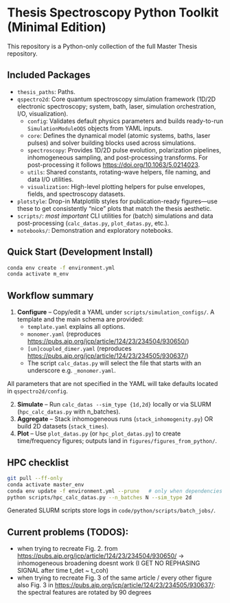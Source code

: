 # Thesis Spectroscopy Python Toolkit (Minimal Edition)

This repository is a Python-only collection of the full Master Thesis repository.

## Included Packages
- `thesis_paths`: Paths.
- `qspectro2d`: Core quantum spectroscopy simulation framework (1D/2D electronic spectroscopy; system, bath, laser, simulation orchestration, I/O, visualization).
    - `config`: Validates default physics parameters and builds ready-to-run `SimulationModuleOQS` objects from YAML inputs.
    - `core`: Defines the dynamical model (atomic systems, baths, laser pulses) and solver building blocks used across simulations.
    - `spectroscopy`: Provides 1D/2D pulse evolution, polarization pipelines, inhomogeneous sampling, and post-processing transforms. For post-processing it follows https://doi.org/10.1063/5.0214023.
    - `utils`: Shared constants, rotating-wave helpers, file naming, and data I/O utilities.
    - `visualization`: High-level plotting helpers for pulse envelopes, fields, and spectroscopy datasets.
- `plotstyle`: Drop-in Matplotlib styles for publication-ready figures—use these to get consistently “nice” plots that match the thesis aesthetic.
- `scripts/`: *most important* CLI utilities for (batch) simulations and data post-processing (`calc_datas.py`, `plot_datas.py`, etc.).
- `notebooks/`: Demonstration and exploratory notebooks.

## Quick Start (Development Install)
```bash
conda env create -f environment.yml
conda activate m_env
```

## Workflow summary
1. **Configure** – Copy/edit a YAML under `scripts/simulation_configs/`. A template and the main schema are provided:
    - `template.yaml` explains all options.
    - `monomer.yaml` (reproduces https://pubs.aip.org/jcp/article/124/23/234504/930650/)
    - `[un]coupled_dimer.yaml` (reproduces https://pubs.aip.org/jcp/article/124/23/234505/930637/)
    - The script `calc_datas.py` will select the file that starts with an underscore e.g. `_monomer.yaml`.

All parameters that are not specified in the YAML will take defaults located in `qspectro2d/config`.

2. **Simulate** – Run `calc_datas --sim_type {1d,2d}` locally or via SLURM (`hpc_calc_datas.py` with n_batches).
3. **Aggregate** – Stack inhomogeneous runs (`stack_inhomogenity.py`) OR build 2D datasets (`stack_times`).
4. **Plot** – Use `plot_datas.py` (or `hpc_plot_datas.py`) to create time/frequency figures; outputs land in `figures/figures_from_python/`.

## HPC checklist
```bash
git pull --ff-only
conda activate master_env
conda env update -f environment.yml --prune   # only when dependencies changed
python scripts/hpc_calc_datas.py --n_batches N --sim_type 2d
```

Generated SLURM scripts store logs in `code/python/scripts/batch_jobs/`.


## Current problems (TODOS):

- when trying to recreate Fig. 2. from https://pubs.aip.org/jcp/article/124/23/234504/930650/ -> inhomogeneous broadening doesnt work (I GET NO REPHASING SIGNAL after time t_det ~ t_coh)
- when trying to recreate Fig. 3 of the same article / every other figure also Fig. 3 in https://pubs.aip.org/jcp/article/124/23/234505/930637/: the spectral features are rotated by 90 degrees